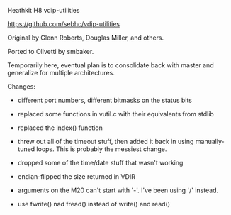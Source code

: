 Heathkit H8 vdip-utilities

https://github.com/sebhc/vdip-utilities

Original by Glenn Roberts, Douglas Miller, and others.

Ported to Olivetti by smbaker.

Temporarily here, eventual plan is to consolidate back with master and generalize
for multiple architectures.

Changes:

* different port numbers, different bitmasks on the status bits

* replaced some functions in vutil.c with their equivalents from stdlib

* replaced the index() function

* threw out all of the timeout stuff, then added it back in using manually-tuned loops. This is probably the messiest change.

* dropped some of the time/date stuff that wasn't working

* endian-flipped the size returned in VDIR

* arguments on the M20 can't start with '-'. I've been using '/' instead.

* use fwrite() nad fread() instead of write() and read()
